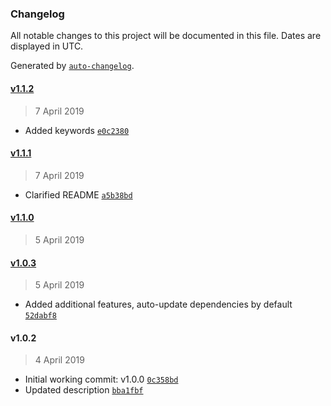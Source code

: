 ### Changelog

All notable changes to this project will be documented in this file. Dates are displayed in UTC.

Generated by [`auto-changelog`](https://github.com/CookPete/auto-changelog).

#### [v1.1.2](https://github.com/wbrickner/install-it-all/compare/v1.1.1...v1.1.2)

> 7 April 2019

- Added keywords [`e0c2380`](https://github.com/wbrickner/install-it-all/commit/e0c23807e197efecaf885cbf1049d5e2517556a6)

#### [v1.1.1](https://github.com/wbrickner/install-it-all/compare/v1.1.0...v1.1.1)

> 7 April 2019

- Clarified README [`a5b38bd`](https://github.com/wbrickner/install-it-all/commit/a5b38bd69cbf280a3476ad5e0a1bb64d6a6f2d11)

#### [v1.1.0](https://github.com/wbrickner/install-it-all/compare/v1.0.3...v1.1.0)

> 5 April 2019

#### [v1.0.3](https://github.com/wbrickner/install-it-all/compare/v1.0.2...v1.0.3)

> 5 April 2019

- Added additional features, auto-update dependencies by default [`52dabf8`](https://github.com/wbrickner/install-it-all/commit/52dabf8b065f7969d9715e22f3270efd34726f37)

#### v1.0.2

> 4 April 2019

- Initial working commit: v1.0.0 [`0c358bd`](https://github.com/wbrickner/install-it-all/commit/0c358bd575b4d8c01d8b14d8836b910927e4c13a)
- Updated description [`bba1fbf`](https://github.com/wbrickner/install-it-all/commit/bba1fbf68056d23d2897d358669290d3d414d1d6)
